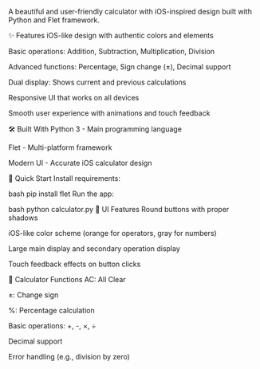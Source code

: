 A beautiful and user-friendly calculator with iOS-inspired design built with Python and Flet framework.

✨ Features
iOS-like design with authentic colors and elements

Basic operations: Addition, Subtraction, Multiplication, Division

Advanced functions: Percentage, Sign change (±), Decimal support

Dual display: Shows current and previous calculations

Responsive UI that works on all devices

Smooth user experience with animations and touch feedback

🛠️ Built With
Python 3 - Main programming language

Flet - Multi-platform framework

Modern UI - Accurate iOS calculator design

🚀 Quick Start
Install requirements:

bash
pip install flet
Run the app:

bash
python calculator.py
📱 UI Features
Round buttons with proper shadows

iOS-like color scheme (orange for operators, gray for numbers)

Large main display and secondary operation display

Touch feedback effects on button clicks

🔢 Calculator Functions
AC: All Clear

±: Change sign

%: Percentage calculation

Basic operations: +, -, ×, ÷

Decimal support

Error handling (e.g., division by zero)


